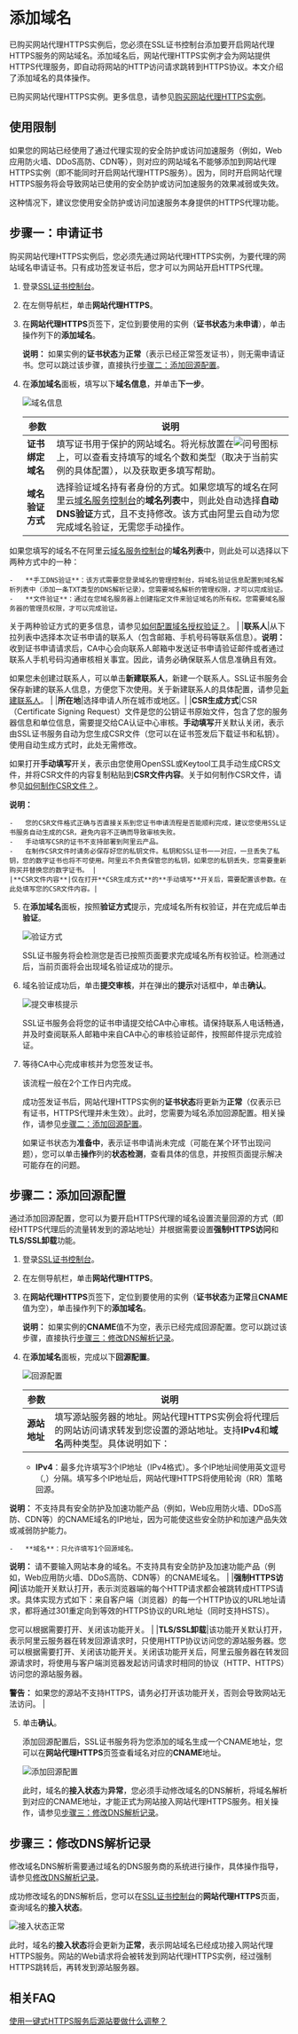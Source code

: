 # 添加域名

已购买网站代理HTTPS实例后，您必须在SSL证书控制台添加要开启网站代理HTTPS服务的网站域名。添加域名后，网站代理HTTPS实例才会为网站提供HTTPS代理服务，即自动将网站的HTTP访问请求跳转到HTTPS协议。本文介绍了添加域名的具体操作。

已购买网站代理HTTPS实例。更多信息，请参见[购买网站代理HTTPS实例](/cn.zh-CN/网站代理HTTPS/开通一键式HTTPS服务.md)。

## 使用限制

如果您的网站已经使用了通过代理实现的安全防护或访问加速服务（例如，Web应用防火墙、DDoS高防、CDN等），则对应的网站域名不能够添加到网站代理HTTPS实例（即不能同时开启网站代理HTTPS服务）。因为，同时开启网站代理HTTPS服务将会导致网站已使用的安全防护或访问加速服务的效果减弱或失效。

这种情况下，建议您使用安全防护或访问加速服务本身提供的HTTPS代理功能。

## 步骤一：申请证书

购买网站代理HTTPS实例后，您必须先通过网站代理HTTPS实例，为要代理的网站域名申请证书。只有成功签发证书后，您才可以为网站开启HTTPS代理。

1.  登录[SSL证书控制台](https://yundunnext.console.aliyun.com/?p=cas)。

2.  在左侧导航栏，单击**网站代理HTTPS**。

3.  在**网站代理HTTPS**页签下，定位到要使用的实例（**证书状态**为**未申请**），单击操作列下的**添加域名**。

    **说明：** 如果实例的**证书状态**为**正常**（表示已经正常签发证书），则无需申请证书。您可以跳过该步骤，直接执行[步骤二：添加回源配置](#section_ujo_mlj_isy)。

4.  在**添加域名**面板，填写以下**域名信息**，并单击**下一步**。

    ![域名信息](https://static-aliyun-doc.oss-accelerate.aliyuncs.com/assets/img/zh-CN/3631590161/p223946.png)

    |参数|说明|
    |--|--|
    |**证书绑定域名**|填写证书用于保护的网站域名。将光标放置在![问号](https://static-aliyun-doc.oss-accelerate.aliyuncs.com/assets/img/zh-CN/5815070161/p223930.png)图标上，可以查看支持填写的域名个数和类型（取决于当前实例的具体配置），以及获取更多填写帮助。 |
    |**域名验证方式**|选择验证域名持有者身份的方式。如果您填写的域名在阿里云[域名服务控制台](https://dc.console.aliyun.com/next/#/domain/list/all-domain)的**域名列表**中，则此处自动选择**自动DNS验证**方式，且不支持修改。该方式由阿里云自动为您完成域名验证，无需您手动操作。

如果您填写的域名不在阿里云[域名服务控制台](https://dc.console.aliyun.com/next/#/domain/list/all-domain)的**域名列表**中，则此处可以选择以下两种方式中的一种：

    -   **手工DNS验证**：该方式需要您登录域名的管理控制台，将域名验证信息配置到域名解析列表中（添加一条TXT类型的DNS解析记录）。您需要域名解析的管理权限，才可以完成验证。
    -   **文件验证**：通过在您域名服务器上创建指定文件来验证域名的所有权。您需要域名服务器的管理员权限，才可以完成验证。
关于两种验证方式的更多信息，请参见[如何配置域名授权验证？](/cn.zh-CN/证书申请/常见问题/如何配置域名授权验证？.md)。 |
    |**联系人**|从下拉列表中选择本次证书申请的联系人（包含邮箱、手机号码等联系信息）。**说明：** 收到证书申请请求后，CA中心会向联系人邮箱中发送证书申请验证邮件或者通过联系人手机号码沟通审核相关事宜。因此，请务必确保联系人信息准确且有效。

如果您未创建过联系人，可以单击**新建联系人**，新建一个联系人。SSL证书服务会保存新建的联系人信息，方便您下次使用。关于新建联系人的具体配置，请参见[新建联系人](/cn.zh-CN/信息管理/管理联系人.md)。 |
    |**所在地**|选择申请人所在城市或地区。|
    |**CSR生成方式**|CSR（Certificate Signing Request）文件是您的公钥证书原始文件，包含了您的服务器信息和单位信息，需要提交给CA认证中心审核。**手动填写**开关默认关闭，表示由SSL证书服务自动为您生成CSR文件（您可以在证书签发后下载证书和私钥）。使用自动生成方式时，此处无需修改。

如果打开**手动填写**开关，表示由您使用OpenSSL或Keytool工具手动生成CRS文件，并将CSR文件的内容复制粘贴到**CSR文件内容**。关于如何制作CSR文件，请参见[如何制作CSR文件？]()。

**说明：**

    -   您的CSR文件格式正确与否直接关系到您证书申请流程是否能顺利完成，建议您使用SSL证书服务自动生成的CSR，避免内容不正确而导致审核失败。
    -   手动填写CSR的证书不支持部署到阿里云产品。
    -   在制作CSR文件时请务必保存好您的私钥文件。私钥和SSL证书一一对应，一旦丢失了私钥，您的数字证书也将不可使用。阿里云不负责保管您的私钥，如果您的私钥丢失，您需要重新购买并替换您的数字证书。 |
    |**CSR文件内容**|仅在打开**CSR生成方式**的**手动填写**开关后，需要配置该参数。在此处填写您的CSR文件内容。|

5.  在**添加域名**面板，按照**验证方式**提示，完成域名所有权验证，并在完成后单击**验证**。

    ![验证方式](https://static-aliyun-doc.oss-accelerate.aliyuncs.com/assets/img/zh-CN/3631590161/p223948.png)

    SSL证书服务将会检测您是否已按照页面要求完成域名所有权验证。检测通过后，当前页面将会出现域名验证成功的提示。

6.  域名验证成功后，单击**提交审核**，并在弹出的**提示**对话框中，单击**确认**。

    ![提交审核提示](https://static-aliyun-doc.oss-accelerate.aliyuncs.com/assets/img/zh-CN/9028800161/p211277.png)

    SSL证书服务会将您的证书申请提交给CA中心审核。请保持联系人电话畅通，并及时查阅联系人邮箱中来自CA中心的审核验证邮件，按照邮件提示完成验证。

7.  等待CA中心完成审核并为您签发证书。

    该流程一般在2个工作日内完成。

    成功签发证书后，网站代理HTTPS实例的**证书状态**将更新为**正常**（仅表示已有证书，HTTPS代理并未生效）。此时，您需要为域名添加回源配置。相关操作，请参见[步骤二：添加回源配置](#section_ujo_mlj_isy)。

    如果证书状态为**准备中**，表示证书申请尚未完成（可能在某个环节出现问题），您可以单击**操作**列的**状态检测**，查看具体的信息，并按照页面提示解决可能存在的问题。


## 步骤二：添加回源配置

通过添加回源配置，您可以为要开启HTTPS代理的域名设置流量回源的方式（即经HTTPS代理后的流量转发到的源站地址）并根据需要设置**强制HTTPS访问**和**TLS/SSL卸载**功能。

1.  登录[SSL证书控制台](https://yundunnext.console.aliyun.com/?p=cas)。

2.  在左侧导航栏，单击**网站代理HTTPS**。

3.  在**网站代理HTTPS**页签下，定位到要使用的实例（**证书状态**为**正常**且**CNAME**值为空），单击操作列下的**添加域名**。

    **说明：** 如果实例的**CNAME**值不为空，表示已经完成回源配置。您可以跳过该步骤，直接执行[步骤三：修改DNS解析记录](#section_00y_9fu_gc5)。

4.  在**添加域名**面板，完成以下**回源配置**。

    ![回源配置](https://static-aliyun-doc.oss-accelerate.aliyuncs.com/assets/img/zh-CN/3631590161/p223980.png)

    |参数|说明|
    |--|--|
    |**源站地址**|填写源站服务器的地址。网站代理HTTPS实例会将代理后的网站访问请求转发到您设置的源站地址。支持**IPv4**和**域名**两种类型。具体说明如下：

    -   **IPv4**：最多允许填写3个IP地址（IPv4格式）。多个IP地址间使用英文逗号（,）分隔。填写多个IP地址后，网站代理HTTPS将使用轮询（RR）策略回源。

**说明：** 不支持具有安全防护及加速功能产品（例如，Web应用防火墙、DDoS高防、CDN等）的CNAME域名的IP地址，因为可能使这些安全防护和加速产品失效或减弱防护能力。

    -   **域名**：只允许填写1个回源域名。

**说明：** 请不要输入网站本身的域名。不支持具有安全防护及加速功能产品（例如，Web应用防火墙、DDoS高防、CDN等）的CNAME域名。 |
    |**强制HTTPS访问**|该功能开关默认打开，表示浏览器端的每个HTTP请求都会被跳转成HTTPS请求。具体实现方式如下：来自客户端（浏览器）的每一个HTTP协议的URL地址请求，都将通过301重定向到等效的HTTPS协议的URL地址（同时支持HSTS）。

您可以根据需要打开、关闭该功能开关。 |
    |**TLS/SSL卸载**|该功能开关默认打开，表示阿里云服务器在转发回源请求时，只使用HTTP协议访问您的源站服务器。您可以根据需要打开、关闭该功能开关。关闭该功能开关后，阿里云服务器在转发回源请求时，将使用与客户端浏览器发起访问请求时相同的协议（HTTP、HTTPS）访问您的源站服务器。

**警告：** 如果您的源站不支持HTTPS，请务必打开该功能开关，否则会导致网站无法访问。 |

5.  单击**确认**。

    添加回源配置后，SSL证书服务将为您添加的域名生成一个CNAME地址，您可以在**网站代理HTTPS**页签查看域名对应的**CNAME**地址。

    ![添加回源配置](https://static-aliyun-doc.oss-accelerate.aliyuncs.com/assets/img/zh-CN/2366160161/p224010.png)

    此时，域名的**接入状态**为**异常**，您必须手动修改域名的DNS解析，将域名解析到对应的CNAME地址，才能正式为网站接入网站代理HTTPS服务。相关操作，请参见[步骤三：修改DNS解析记录](#section_00y_9fu_gc5)。


## 步骤三：修改DNS解析记录

修改域名DNS解析需要通过域名的DNS服务商的系统进行操作，具体操作指导，请参见[修改DNS解析记录](/cn.zh-CN/网站代理HTTPS/修改DNS解析记录.md)。

成功修改域名的DNS解析后，您可以在[SSL证书控制台](https://yundunnext.console.aliyun.com/?p=cas)的**网站代理HTTPS**页面，查询域名的**接入状态**。

![接入状态正常](https://static-aliyun-doc.oss-accelerate.aliyuncs.com/assets/img/zh-CN/2366160161/p224364.png)

此时，域名的**接入状态**将会更新为**正常**，表示网站域名已经成功接入网站代理HTTPS服务。网站的Web请求将会被转发到网站代理HTTPS实例，经过强制HTTPS跳转后，再转发到源站服务器。

## 相关FAQ

[使用一键式HTTPS服务后源站要做什么调整？]()

